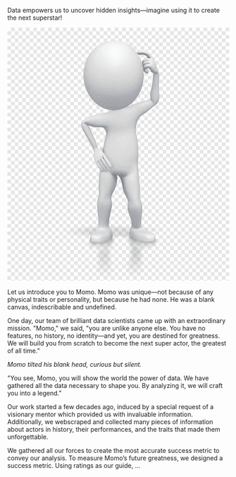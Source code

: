 Data empowers us to uncover hidden insights—imagine using it to create the next superstar!

<img src="assets/media/bonhomme.png" alt="bonhomme" class="intro-bonhomme">

Let us introduce you to Momo. Momo was unique—not because of any physical traits or personality, but because he had none. He was a blank canvas, indescribable and undefined.<br>

One day, our team of brilliant data scientists came up with an extraordinary mission. "Momo," we said, "you are unlike anyone else. You have no features, no history, no identity—and yet, you are destined for greatness. We will build you from scratch to become the next super actor, the greatest of all time."<br>

*Momo tilted his blank head, curious but silent.* <br>

"You see, Momo, you will show the world the power of data. We have gathered all the data necessary to shape you. By analyzing it, we will craft you into a legend."<br>

Our work started a few decades ago, induced by a special request of a visionary mentor which provided us with invaluable information. Additionally, we webscraped and collected many pieces of information about actors in history, their performances, and the traits that made them unforgettable.<br>

We gathered all our forces to create the most accurate success metric to convey our analysis. To measure Momo’s future greatness, we designed a success metric. Using ratings as our guide, …<br>

